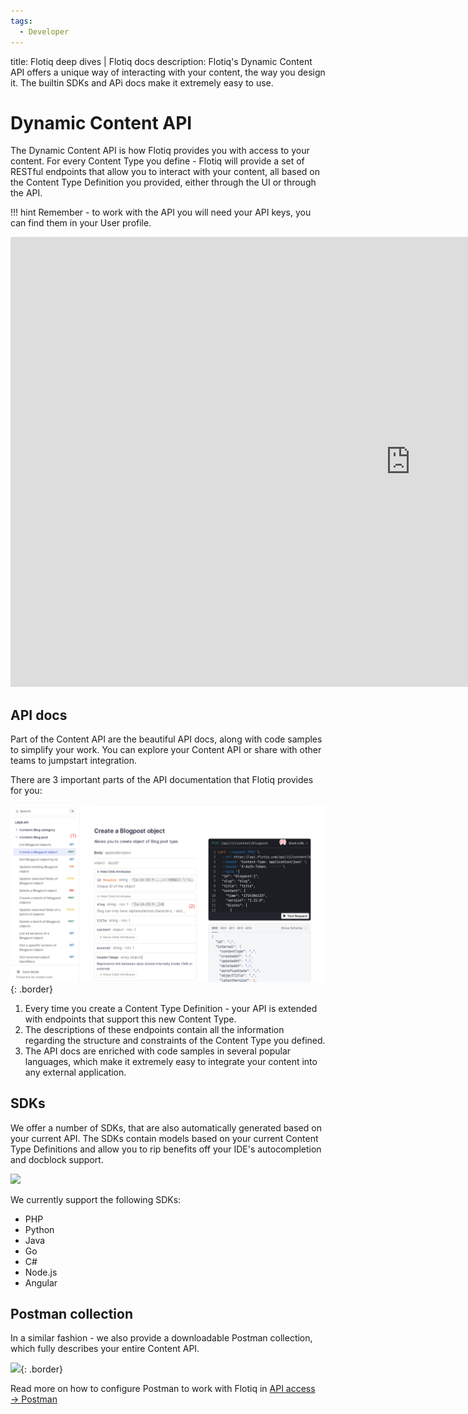 ```yaml
---
tags:
  - Developer
---
```


title: Flotiq deep dives | Flotiq docs
description: Flotiq's Dynamic Content API offers a unique way of interacting with your content, the way you design it. The builtin SDKs and APi docs make it extremely easy to use.

# Dynamic Content API

The Dynamic Content API is how Flotiq provides you with access to your content. For every Content Type you define - Flotiq will provide a set of RESTful endpoints that allow you to interact with your content, all based on the Content Type Definition you provided, either through the UI or through the API.

!!! hint
    Remember - to work with the API you will need your API keys, you can find them in your User profile.


<div class="video-wrapper">
  <iframe width="1280" height="720" src="https://www.youtube.com/embed/XHR4pANj4A8" frameborder="0" allowfullscreen></iframe>
</div>    

## API docs

Part of the Content API are the beautiful API docs, along with code samples to simplify your work. You can explore your Content API or share with other teams to jumpstart integration.

There are 3 important parts of the API documentation that Flotiq provides for you:

![](images/dynamic-content-api-docs-annotated.png){: .border}

1. Every time you create a Content Type Definition - your API is extended with endpoints that support this new Content Type.
2. The descriptions of these endpoints contain all the information regarding the structure and constraints of the Content Type you defined.
3. The API docs are enriched with code samples in several popular languages, which make it extremely easy to integrate your content into any external application.

## SDKs

We offer a number of SDKs, that are also automatically generated based on your current API. The SDKs contain models based on your current Content Type Definitions and allow you to rip benefits off your IDE's autocompletion and docblock support.

![](images/sdk-benefits.gif)

We currently support the following SDKs:

* PHP
* Python
* Java
* Go
* C#
* Node.js
* Angular

## Postman collection

In a similar fashion - we also provide a downloadable Postman collection, which fully describes your entire Content API. 

![](images/postman.jpeg){: .border}

Read more on how to configure Postman to work with Flotiq in [API access → Postman](../#postman)
